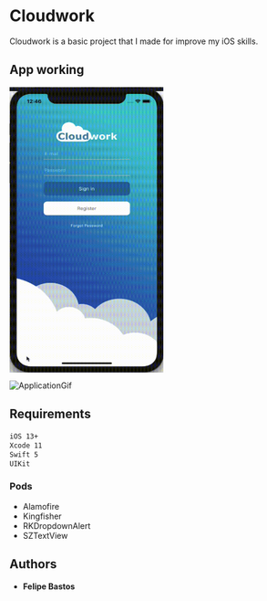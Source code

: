# Cloudwork

Cloudwork is a basic project that I made for improve my iOS skills.

## App working
<img align="center" width="270" height="500" src="https://github.com/FelipeABastos/Cloudwork/blob/master/GifRegisterForgotPassword.gif">

![ApplicationGif](https://github.com/FelipeABastos/Cloudwork/blob/master/gifApplication.gif)

## Requirements

```
iOS 13+
Xcode 11
Swift 5
UIKit
```

### Pods

* Alamofire
* Kingfisher
* RKDropdownAlert
* SZTextView

## Authors

* **Felipe Bastos** 


